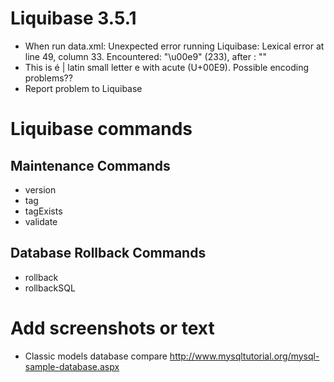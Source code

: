 # Liquibase 3.5.1
* When run data.xml: Unexpected error running Liquibase: Lexical error at line 49, column 33.  Encountered: "\u00e9" (233), after : ""
* This is é | latin small letter e with acute (U+00E9). Possible encoding problems??
* Report problem to Liquibase

# Liquibase commands

## Maintenance Commands
* version
* tag <tag>
* tagExists <tag>
* validate

## Database Rollback Commands
* rollback <tag>
* rollbackSQL

# Add screenshots or text
* Classic models database compare http://www.mysqltutorial.org/mysql-sample-database.aspx

